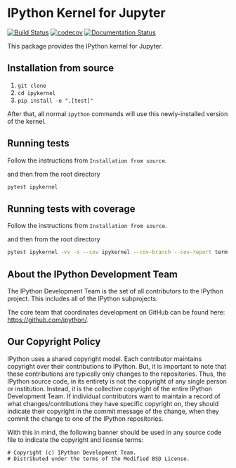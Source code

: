 # IPython Kernel for Jupyter

[![Build Status](https://github.com/ipython/ipykernel/actions/workflows/ci.yml/badge.svg?query=branch%3Amain++)](https://github.com/ipython/ipykernel/actions/workflows/ci.yml/badge.svg?query=branch%3Amain++)
[![codecov](https://codecov.io/gh/ipython/ipykernel/branch/main/graph/badge.svg?token=SyksDOcIJa)](https://codecov.io/gh/ipython/ipykernel)
[![Documentation Status](https://readthedocs.org/projects/ipykernel/badge/?version=latest)](http://ipykernel.readthedocs.io/en/latest/?badge=latest)

This package provides the IPython kernel for Jupyter.

## Installation from source

1. `git clone`
1. `cd ipykernel`
1. `pip install -e ".[test]"`

After that, all normal `ipython` commands will use this newly-installed version of the kernel.

## Running tests

Follow the instructions from `Installation from source`.

and then from the root directory

```bash
pytest ipykernel
```

## Running tests with coverage

Follow the instructions from `Installation from source`.

and then from the root directory

```bash
pytest ipykernel -vv -s --cov ipykernel --cov-branch --cov-report term-missing:skip-covered --durations 10
```

## About the IPython Development Team

The IPython Development Team is the set of all contributors to the IPython project.
This includes all of the IPython subprojects.

The core team that coordinates development on GitHub can be found here:
https://github.com/ipython/.

## Our Copyright Policy

IPython uses a shared copyright model. Each contributor maintains copyright
over their contributions to IPython. But, it is important to note that these
contributions are typically only changes to the repositories. Thus, the IPython
source code, in its entirety is not the copyright of any single person or
institution. Instead, it is the collective copyright of the entire IPython
Development Team. If individual contributors want to maintain a record of what
changes/contributions they have specific copyright on, they should indicate
their copyright in the commit message of the change, when they commit the
change to one of the IPython repositories.

With this in mind, the following banner should be used in any source code file
to indicate the copyright and license terms:

```
# Copyright (c) IPython Development Team.
# Distributed under the terms of the Modified BSD License.
```
